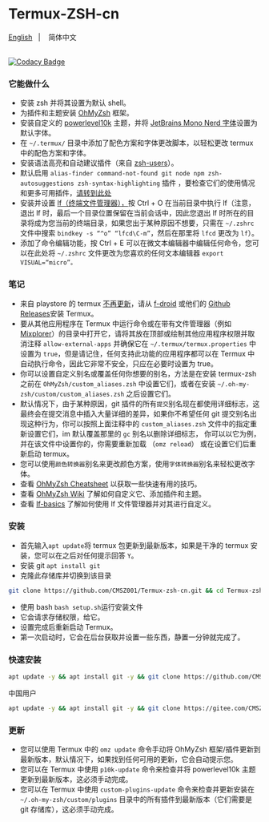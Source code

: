 # Termux-ZSH-cn

[English](https://github.com/CMSZ001/Termux-zsh-cn/blob/master)
&nbsp;&nbsp;| &nbsp;&nbsp;
简体中文

\
[![Codacy Badge](https://app.codacy.com/project/badge/Grade/598b9e66297c4323a25dada99d377a11)](https://app.codacy.com/gh/CMSZ001/Termux-zsh-cn/dashboard?utm_source=gh&utm_medium=referral&utm_content=&utm_campaign=Badge_grade)
### 它能做什么

*   安装 zsh 并将其设置为默认 shell。
*   为插件和主题安装 [OhMyZsh](https://github.com/ohmyzsh/ohmyzsh) 框架。
*   安装自定义的 [powerlevel10k](https://github.com/romkatv/powerlevel10k) 主题，并将 [JetBrains Mono Nerd 字体](https://github.com/ryanoasis/nerd-fonts/tree/master/patched-fonts/JetBrainsMono)设置为默认字体。
*   在 `~/.termux/` 目录中添加了配色方案和字体更改脚本，以轻松更改 termux 中的配色方案和字体。
*   安装语法高亮和自动建议插件（来自 [zsh-users](https://github.com/zsh-users)）。
*   默认启用 `alias-finder command-not-found git node npm zsh-autosuggestions zsh-syntax-highlighting` 插件 ，要检查它们的使用情况和更多可用插件，[请转到此处](https://github.com/ohmyzsh/ohmyzsh/wiki/Plugins)
*   安装并设置 [lf（终端文件管理器），](https://github.com/gokcehan/lf)按 Ctrl + O 在当前目录中执行 lf（注意，退出 lf 时，最后一个目录位置保留在当前会话中，因此您退出 lf 时所在的目录将成为您当前的终端目录，如果您出于某种原因不想要，只需在 `~/.zshrc` 文件中搜索 `bindkey -s “^o” “lfcd\C-m”`，然后在那里将 `lfcd` 更改为 `lf`）。
*   添加了命令编辑功能，按 Ctrl + E 可以在微文本编辑器中编辑任何命令，您可以在此处将 `~/.zshrc` 文件更改为您喜欢的任何文本编辑器 `export VISUAL=“micro”。`

### 笔记

*   来自 playstore 的 termux [不再更新](https://wiki.termux.com/wiki/Termux_Google_Play)，请从 [f-droid](https://f-droid.org/en/packages/com.termux) 或他们的 [Github Releases](https://github.com/termux/termux-app/releases)安装 Termux。
*   要从其他应用程序在 Termux 中运行命令或在带有文件管理器（例如 [Mixplorer](https://forum.xda-developers.com/t/app-2-2-mixplorer-v6-x-released-fully-featured-file-manager.1523691/)）的目录中打开它，请将其放在顶部或绘制其他应用程序权限并取消注释 `allow-external-apps` 并确保它在 `~/.termux/termux.properties` 中设置为 `true`，但是请记住，任何支持此功能的应用程序都可以在 Termux 中自动执行命令，因此它非常不安全，只应在必要时设置为 true。
*   你可以设置自定义别名或覆盖任何你想要的别名，方法是在安装 termux-zsh 之前在 `OhMyZsh/custom_aliases.zsh` 中设置它们，或者在安装 `~/.oh-my-zsh/custom/custom_aliases.zsh` 之后设置它们。
*   默认情况下，由于某种原因，git 插件的所有`提交`别名现在都使用详细标志，这最终会在提交消息中插入大量详细的差异，如果你不希望任何 git 提交别名出现这种行为，你可以按照上面注释中的 `custom_aliases.zsh` 文件中的指定重新设置它们，im 默认覆盖那里的 `gc` 别名以删除详细标志， 你可以以它为例，并在该文件中设置你的，你需要重新加载 （`omz reload`） 或在设置它们后重新启动 termux。
*   您可以使用`颜色转换器`别名来更改颜色方案，使用`字体转换器`别名来轻松更改字体。
*   查看 [OhMyZsh Cheatsheet](https://github.com/ohmyzsh/ohmyzsh/wiki/Cheatsheet) 以获取一些快速有用的技巧。
*   查看 [OhMyZsh Wiki](https://github.com/ohmyzsh/ohmyzsh/wiki/Home) 了解如何自定义它、添加插件和主题。
*   查看 [lf-basics](https://github.com/gokcehan/lf/wiki/Tutorial#basics) 了解如何使用 lf 文件管理器并对其进行自定义。

### 安装

*   首先输入`apt update`将 termux 包更新到最新版本，如果是干净的 termux 安装，您可以在之后对任何提示回答 `Y`。
*   安装 git `apt install git`
*   克隆此存储库并切换到该目录
```bash
git clone https://github.com/CMSZ001/Termux-zsh-cn.git && cd Termux-zsh-cn
```
*   使用 bash `bash setup.sh`运行安装文件
*   它会请求存储权限，给它。
*   设置完成后重新启动 Termux。
*   第一次启动时，它会在后台获取并设置一些东西，静置一分钟就完成了。

### 快速安装
```bash
apt update -y && apt install git -y && git clone https://github.com/CMSZ001/Termux-zsh-cn.git && cd Termux-zsh-cn && bash setup.sh
```
中国用户
```bash
apt update -y && apt install git -y && git clone https://gitee.com/CMSZ001/Termux-zsh-cn.git && cd Termux-zsh-cn && bash setup.sh
```

### 更新

*   您可以使用 Termux 中的 `omz update` 命令手动将 OhMyZsh 框架/插件更新到最新版本，默认情况下，如果找到任何可用的更新，它会自动提示您。
*   您可以在 Termux 中使用 `p10k-update` 命令来检查并将 powerlevel10k 主题更新到最新版本，这必须手动完成。
*   您可以在 Termux 中使用 `custom-plugins-update` 命令来检查并更新安装在 `~/.oh-my-zsh/custom/plugins` 目录中的所有插件到最新版本（它们需要是 git 存储库），这必须手动完成。

